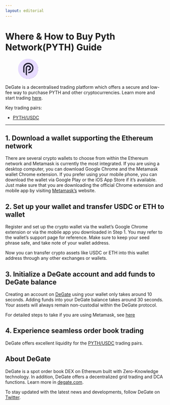 ```yaml
---
layout: editorial
---
```


# Where & How to Buy Pyth Network(PYTH) Guide

<figure><img src="../.gitbook/assets/pyth_0xefc0ced4b3d536103e76a1c4c74f0385c8f4bdd31715158902311.jpg" alt="PYTH" width="64" style="border-radius: 50%;"><figcaption></figcaption></figure>

DeGate is a decentralised trading platform which offers a secure and low-fee way to purchase PYTH and other cryptocurrencies. Learn more and start trading [here](https://app.degate.com/trade/USDC/0xefc0ced4b3d536103e76a1c4c74f0385c8f4bdd3?utm_source=howtobuy).&#x20;

Key trading pairs:

* [PYTH/USDC](https://app.degate.com/trade/USDC/0xefc0ced4b3d536103e76a1c4c74f0385c8f4bdd3?utm_source=howtobuy)

***

## 1. Download a wallet supporting the Ethereum network

There are several crypto wallets to choose from within the Ethereum network and Metamask is currently the most integrated. If you are using a desktop computer, you can download Google Chrome and the Metamask wallet Chrome extension. If you prefer using your mobile phone, you can download the wallet via Google Play or the iOS App Store if it’s available. Just make sure that you are downloading the official Chrome extension and mobile app by visiting [Metamask’s](https://metamask.io/) website.

## 2. Set up your wallet and transfer USDC or ETH to wallet

Register and set up the crypto wallet via the wallet’s Google Chrome extension or via the mobile app you downloaded in Step 1. You may refer to the wallet’s support page for reference. Make sure to keep your seed phrase safe, and take note of your wallet address.&#x20;

Now you can transfer crypto assets like USDC or ETH into this wallet address through any other exchanges or wallets.

## 3. Initialize a DeGate account and add funds to DeGate balance

Creating an account on [DeGate](https://app.degate.com/?utm_source=PYTH_howtobuy) using your wallet only takes around 10 seconds. Adding funds into your DeGate balance takes around 30 seconds. Your assets will always remain non-custodial within the DeGate protocol.

For detailed steps to take if you are using Metamask, see [here](https://docs.degate.com/v/product_en/main-features/wallet-connectivity/metamask)

## 4. Experience seamless order book trading

DeGate offers excellent liquidity for the [PYTH/USDC](https://app.degate.com/trade/USDC/0xefc0ced4b3d536103e76a1c4c74f0385c8f4bdd3?utm_source=howtobuy) trading pairs.&#x20;

## About DeGate

DeGate is a spot order book DEX on Ethereum built with Zero-Knowledge technology. In addition, DeGate offers a decentralized grid trading and DCA functions. Learn more in [degate.com](https://degate.com/?utm_source=PYTH_howtobuy).

To stay updated with the latest news and developments, follow DeGate on [Twitter](https://twitter.com/degatedex).

